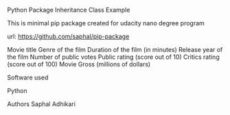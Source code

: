 Python Package Inheritance Class Example 

This is minimal pip package created for udacity nano degree program

url: https://github.com/saphal/pip-package

Movie title Genre of the film Duration of the film (in minutes) Release year of the film Number of public votes Public rating (score out of 10) Critics rating (score out of 100) Movie Gross (millions of dollars)

Software used

Python

Authors
Saphal Adhikari

